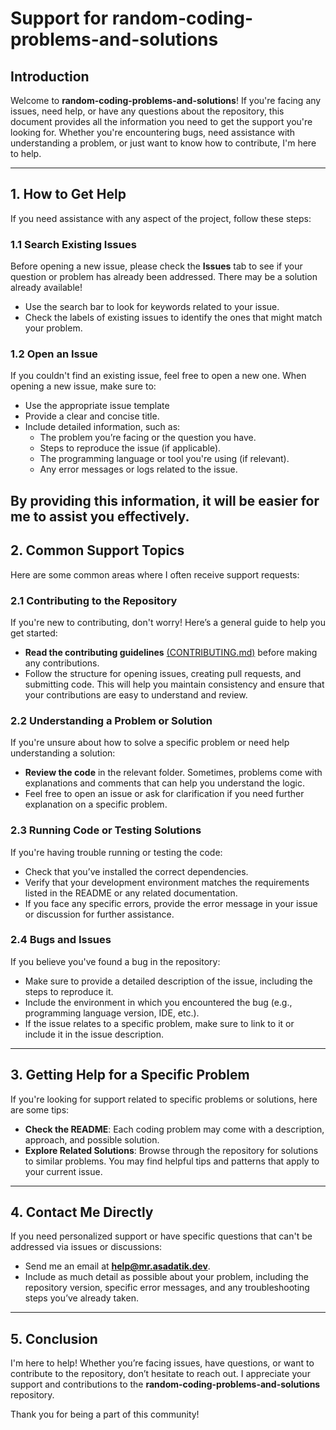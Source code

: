 # **Support for random-coding-problems-and-solutions**

## **Introduction**

Welcome to **random-coding-problems-and-solutions**! If you're facing any issues, need help, or have any questions about the repository, this document provides all the information you need to get the support you're looking for. Whether you're encountering bugs, need assistance with understanding a problem, or just want to know how to contribute, I'm here to help.

---

## **1. How to Get Help**

If you need assistance with any aspect of the project, follow these steps:

### **1.1 Search Existing Issues**

Before opening a new issue, please check the **Issues** tab to see if your question or problem has already been addressed. There may be a solution already available!

-   Use the search bar to look for keywords related to your issue.
-   Check the labels of existing issues to identify the ones that might match your problem.

### **1.2 Open an Issue**

If you couldn't find an existing issue, feel free to open a new one. When opening a new issue, make sure to:

-   Use the appropriate issue template
-   Provide a clear and concise title.
-   Include detailed information, such as:
    -   The problem you’re facing or the question you have.
    -   Steps to reproduce the issue (if applicable).
    -   The programming language or tool you're using (if relevant).
    -   Any error messages or logs related to the issue.

## By providing this information, it will be easier for me to assist you effectively.

## **2. Common Support Topics**

Here are some common areas where I often receive support requests:

### **2.1 Contributing to the Repository**

If you're new to contributing, don't worry! Here’s a general guide to help you get started:

-   **Read the contributing guidelines** [(CONTRIBUTING.md)](CONTRIBUTING.md) before making any contributions.
-   Follow the structure for opening issues, creating pull requests, and submitting code. This will help you maintain consistency and ensure that your contributions are easy to understand and review.

### **2.2 Understanding a Problem or Solution**

If you're unsure about how to solve a specific problem or need help understanding a solution:

-   **Review the code** in the relevant folder. Sometimes, problems come with explanations and comments that can help you understand the logic.
-   Feel free to open an issue or ask for clarification if you need further explanation on a specific problem.

### **2.3 Running Code or Testing Solutions**

If you're having trouble running or testing the code:

-   Check that you’ve installed the correct dependencies.
-   Verify that your development environment matches the requirements listed in the README or any related documentation.
-   If you face any specific errors, provide the error message in your issue or discussion for further assistance.

### **2.4 Bugs and Issues**

If you believe you've found a bug in the repository:

-   Make sure to provide a detailed description of the issue, including the steps to reproduce it.
-   Include the environment in which you encountered the bug (e.g., programming language version, IDE, etc.).
-   If the issue relates to a specific problem, make sure to link to it or include it in the issue description.

---

## **3. Getting Help for a Specific Problem**

If you're looking for support related to specific problems or solutions, here are some tips:

-   **Check the README**: Each coding problem may come with a description, approach, and possible solution.
-   **Explore Related Solutions**: Browse through the repository for solutions to similar problems. You may find helpful tips and patterns that apply to your current issue.

---

## **4. Contact Me Directly**

If you need personalized support or have specific questions that can't be addressed via issues or discussions:

-   Send me an email at **[help@mr.asadatik.dev](mailto:help@mr.asadatik.dev)**.
-   Include as much detail as possible about your problem, including the repository version, specific error messages, and any troubleshooting steps you’ve already taken.

---

## **5. Conclusion**

I'm here to help! Whether you’re facing issues, have questions, or want to contribute to the repository, don’t hesitate to reach out. I appreciate your support and contributions to the **random-coding-problems-and-solutions** repository.

Thank you for being a part of this community!
